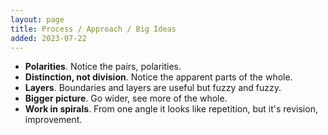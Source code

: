 ```yaml
---
layout: page
title: Process / Approach / Big Ideas
added: 2023-07-22
---
```



- **Polarities**. Notice the pairs, polarities.
- **Distinction, not division**. Notice the apparent parts of the whole.
- **Layers**. Boundaries and layers are useful but fuzzy and fuzzy.
- **Bigger picture**. Go wider, see more of the whole.
- **Work in spirals**. From one angle it looks like repetition, but it's revision, improvement.
